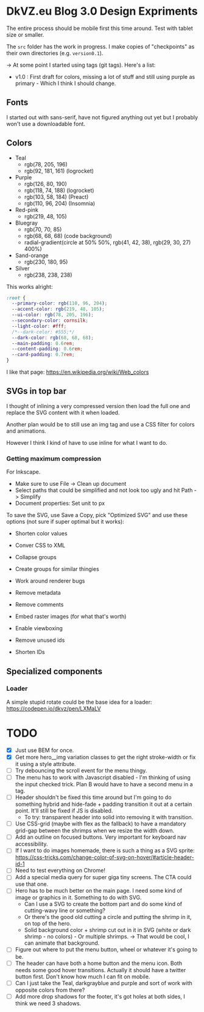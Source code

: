 # DkVZ.eu Blog 3.0 Design Expriments

The entire process should be mobile first this time around. Test with tablet size or smaller.

The `src` folder has the work in progress. I make copies of "checkpoints" as their own directories (e.g. `version0.1`).

-> At some point I started using tags (git tags). Here's a list:
- v1.0 : First draft for colors, missing a lot of stuff and still using purple as primary - Which I think I should change.

## Fonts
I started out with sans-serif, have not figured anything out yet but I probably won't use a downloadable font.

## Colors
  * Teal
    * rgb(78, 205, 196)
    * rgb(92, 181, 161) (logrocket)
  * Purple
    * rgb(126, 80, 190)
    * rgb(118, 74, 188) (logrocket)
    * rgb(103, 58, 184) (Preact)
    * rgb(110, 96, 204) (Insomnia)
  * Red-pink
    * rgb(219, 48, 105)
  * Bluegray
    * rgb(70, 70, 85)
    * rgb(68, 68, 68) (code background)
    * radial-gradient(circle at 50% 50%, rgb(41, 42, 38), rgb(29, 30, 27) 400%)
  * Sand-orange
    * rgb(230, 180, 95)
  * Silver
    * rgb(238, 238, 238)

This works alright:
```css
:root {
  --primary-color: rgb(110, 96, 204);
  --accent-color: rgb(219, 48, 105);
  --ui-color: rgb(78, 205, 196);
  --secondary-color: cornsilk;
  --light-color: #fff;
  /*--dark-color: #555;*/
  --dark-color: rgb(68, 68, 68);
  --main-padding: 0.6rem;
  --content-padding: 0.6rem;
  --card-padding: 0.7rem;
}
```

I like that page: https://en.wikipedia.org/wiki/Web_colors

## SVGs in top bar
I thought of inlining a very compressed version then load the full one and replace the SVG content with it when loaded.

Another plan would be to still use an img tag and use a CSS filter for colors and animations.

However I think I kind of have to use inline for what I want to do.

### Getting maximum compression
For Inkscape.
* Make sure to use File -> Clean up document
* Select paths that could be simplified and not look too ugly and hit Path -> Simplify
* Document properties: Set unit to px

To save the SVG, use Save a Copy, pick "Optimized SVG" and use these options (not sure if super optimal but it works):
* Shorten color values
* Conver CSS to XML
* Collapse groups
* Create groups for similar thingies
* Work around renderer bugs

* Remove metadata
* Remove comments
* Embed raster images (for what that's worth)
* Enable viewboxing

* Remove unused ids
* Shorten IDs


## Specialized components

### Loader
A simple stupid rotate could be the base idea for a loader: https://codepen.io/dkvz/pen/LXMaLV

# TODO
- [x] Just use BEM for once.
- [x] Get more hero__img variation classes to get the right stroke-width or fix it using a style attribute.
- [ ] Try debouncing the scroll event for the menu thingy.
- [ ] The menu has to work with Javascript disabled - I'm thinking of using the input checked trick. Plan B would have to have a second menu in a <noscript> tag.
- [ ] Header shouldn't be fixed this time around but I'm going to do something hybrid and hide-fade + padding transition it out at a certain point. It'll still be fixed if JS is disabled.
  * To try: transparent header into solid into removing it with transition.
- [ ] Use CSS-grid (maybe with flex as the fallback) to have a mandatory grid-gap between the shrimps when we resize the width down.
- [ ] Add an outline on focused buttons. Very important for keyboard nav accessibility.
- [ ] If I want to do images homemade, there is such a thing as a SVG sprite: https://css-tricks.com/change-color-of-svg-on-hover/#article-header-id-1
- [ ] Need to test everything on Chrome!
- [ ] Add a special media query for super giga tiny screens. The CTA could use that one.
- [ ] Hero has to be much better on the main page. I need some kind of image or graphics in it. Something to do with SVG.
  * Can I use a SVG to create the bottom part and do some kind of cutting-wavy line or something?
  * Or there's the good old cutting a circle and putting the shrimp in it, on top of the hero.
  * Solid background color + shrimp cut out in it in SVG (white or dark shrimp - no colors) - Or multiple shrimps. -> That would be cool, I can animate that background.
- [ ] Figure out where to put the menu button, wheel or whatever it's going to be.
- [ ] The header can have both a home button and the menu icon. Both needs some good hover transitions. Actually it should have a twitter button first. Don't know how much I can fit on mobile.
- [ ] Can I just take the Teal, darkgrayblue and purple and sort of work with opposite colors from there?
- [ ] Add more drop shadows for the footer, it's got holes at both sides, I think we need 3 shadows.
